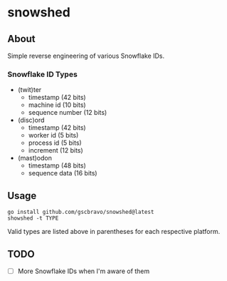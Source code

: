 # snowshed

## About

Simple reverse engineering of various Snowflake IDs.

### Snowflake ID Types

- (twit)ter
	- timestamp (42 bits)
	- machine id (10 bits)
	- sequence number (12 bits)
- (disc)ord
	- timestamp (42 bits)
	- worker id (5 bits)
	- process id (5 bits)
	- increment (12 bits)
- (mast)odon
	- timestamp (48 bits)
	- sequence data (16 bits)

## Usage

```
go install github.com/gscbravo/snowshed@latest
showshed -t TYPE
```

Valid types are listed above in parentheses for each respective platform.

## TODO

- [ ] More Snowflake IDs when I'm aware of them
